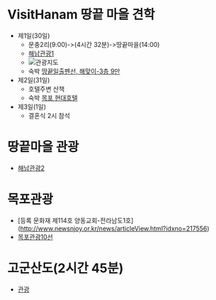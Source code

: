 # VisitHanam 땅끝 마을 견학
* 제1일(30일)
  * 문충2리(9:00)->(4시간 32분)->땅끝마을(14:00)
  * [해남관광1](http://naver.me/5ElXbEJH)
  * ![관광지도](https://m.post.naver.com/viewer/postView.nhn?volumeNo=11758875&memberNo=37257120#)
  * 숙박 [땅끝일출펜선, 해맞이-3층 9만](http://xn--l00b16g8ymw8f9pillj.com/)
* 제2일(31일)
  * 호텔주변 산책 
  * 숙박 [목포 현대호텔](https://travel.interpark.com/checkinnow/orderConfirm/200113101286)
* 제3일(1일)
  * 결혼식 2시 참석

# 땅끝마을 관광
  * [해남관광2](http://naver.me/5ElXbEJH)

# 목포관광
* [등록 문화재 제114호 양동교회-전라남도1호] (http://www.newsnjoy.or.kr/news/articleView.html?idxno=217556)
* [목포관광10선](https://www.tripadvisor.co.kr/Attractions-g1074117-Activities-Mokpo_Jeollanam_do.html)

# 고군산도(2시간 45분) 
  * [관광](https://www.mk.co.kr/news/culture/view/2019/06/438339/)
